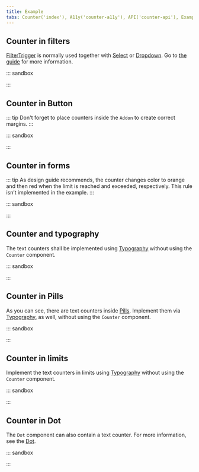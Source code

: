 ```yaml
---
title: Example
tabs: Counter('index'), A11y('counter-a11y'), API('counter-api'), Example('counter-code'), Changelog('counter-changelog')
---
```


## Counter in filters
[FilterTrigger](/components/filter-trigger/) is normally used together with [Select](/components/select/) or [Dropdown](/components/dropdown/). Go to [the guide](/components/filter-trigger/) for more information.

::: sandbox

<script lang="tsx">
import React from 'react';
import Counter, { AnimatedNumber } from '@semcore/ui/counter';
import { FilterTrigger } from '@semcore/ui/base-trigger';

const Demo = () => (
  <FilterTrigger>
    <FilterTrigger.Text>Link to website</FilterTrigger.Text>
    <FilterTrigger.Addon>
      <Counter theme='light-blue'>
        <AnimatedNumber value={500} delay={1000} formatValue={(x) => Math.round(x).toString()} />
      </Counter>
    </FilterTrigger.Addon>
  </FilterTrigger>
);
</script>

:::

## Counter in Button

::: tip
Don't forget to place counters inside the `Addon` to create correct margins.
:::

::: sandbox

<script lang="tsx">
import React from 'react';
import Counter from '@semcore/ui/counter';
import Button from '@semcore/ui/button';
import SettingsM from '@semcore/ui/icon/Settings/m';

const Demo = () => (
  <>
    <Button mr={4}>
      <Button.Addon>
        <SettingsM />
      </Button.Addon>
      <Button.Text>Manage columns</Button.Text>
      <Button.Addon>
        <Counter>23</Counter>
      </Button.Addon>
    </Button>
    <Button use='primary'>
      <Button.Addon>
        <SettingsM />
      </Button.Addon>
      <Button.Text>Manage columns</Button.Text>
      <Button.Addon>
        <Counter theme='white'>23</Counter>
      </Button.Addon>
    </Button>
  </>
);
</script>

:::

## Counter in forms

::: tip
As design guide recommends, the counter changes color to orange and then red when the limit is reached and exceeded, respectively. This rule isn’t implemented in the example.
:::

::: sandbox

<script lang="tsx">
import React from 'react';
import { Flex } from '@semcore/ui/flex-box';
import { Text } from '@semcore/ui/typography';
import Textarea from '@semcore/ui/textarea';
import Counter from '@semcore/ui/counter';
import { ScreenReaderOnly } from '@semcore/ui/utils/ScreenReaderOnly';

const Demo = () => (
  <Flex direction='column' w={350}>
    <Flex mb={2} justifyContent='space-between'>
      <Text size={200} tag='label' htmlFor='limited-text-field'>
        Label <ScreenReaderOnly>characters limit</ScreenReaderOnly>
        <Counter ml={1}>
          {0}
          <ScreenReaderOnly>characters</ScreenReaderOnly>
          <span aria-hidden='true'>/</span>
          <ScreenReaderOnly>of</ScreenReaderOnly>
          {150}
          <ScreenReaderOnly>maximum</ScreenReaderOnly>
        </Counter>
      </Text>
      <Text size={200} color='gray70' id='limited-text-field'>
        optional
      </Text>
    </Flex>
    <Textarea placeholder='Placeholder' />
  </Flex>
);
</script>

:::

## Counter and typography

The text counters shall be implemented using [Typography](/style/typography) without using the `Counter` component.

::: sandbox

<script lang="tsx">
import React from 'react';
import { Text } from '@semcore/ui/typography';

const Demo = () => (
  <>
    <Text size={300}>
      Lorem ipsum <Text color='gray60'>12,457</Text>
    </Text>
    <br />
    <Text size={300}>
      Dolor sit amet: <Text color='gray60'>149</Text>
    </Text>
  </>
);
</script>

:::

## Counter in Pills

As you can see, there are text counters inside [Pills](/components/pills/). Implement them via [Typography](/style/typography), as well, without using the `Counter` component.

::: sandbox

<script lang="tsx">
import React from 'react';
import Pills from '@semcore/ui/pills';
import { Text } from '@semcore/ui/typography';

const Demo = () => (
  <Pills defaultValue='all'>
    <Pills.Item value='all'>
      <Pills.Item.Text>All</Pills.Item.Text>
      <Pills.Item.Addon>
        <Text color='gray60'>1,259</Text>
      </Pills.Item.Addon>
    </Pills.Item>
    <Pills.Item value='follow'>
      <Pills.Item.Text>Follow</Pills.Item.Text>
      <Pills.Item.Addon>
        <Text color='gray60'>557</Text>
      </Pills.Item.Addon>
    </Pills.Item>
    <Pills.Item value='not-follow'>
      <Pills.Item.Text>Not Follow</Pills.Item.Text>
      <Pills.Item.Addon>
        <Text color='gray60'>736</Text>
      </Pills.Item.Addon>
    </Pills.Item>
  </Pills>
);
</script>

:::

## Counter in limits

Implement the text counters in limits using [Typography](/style/typography) without using the `Counter` component.

::: sandbox

<script lang="tsx">
import React from 'react';
import { Text } from '@semcore/ui/typography';
import { Flex } from '@semcore/ui/flex-box';
import ProgressBar from '@semcore/ui/progress-bar';
import WarningM from '@semcore/ui/icon/Warning/m';

const Demo = () => (
  <Flex direction='column' w={350}>
    <Flex mb={1} justifyContent='space-between'>
      <Text size={100}>SEO Ideas Units</Text>
      <Flex alignItems='center'>
        <WarningM color='orange' />
        <Text size={100} ml={1} bold>
          10<Text color='gray60'>/10</Text>
        </Text>
      </Flex>
    </Flex>
    <ProgressBar theme='orange' size='s' />
  </Flex>
);
</script>

:::

## Counter in Dot

The `Dot` component can also contain a text counter. For more information, see the [Dot](/components/dot/).

::: sandbox

<script lang="tsx">
import React from 'react';
import Button from '@semcore/ui/button';
import NotificationM from '@semcore/ui/icon/Notification/m';
import Dot from '@semcore/ui/dot';
import { AnimatedNumber } from '@semcore/ui/counter';

const Demo = () => (
  <Button aria-label='Open notifications'>
    <Button.Addon>
      <NotificationM />
      <Dot up aria-labelledby='notifications-counter'>
        <AnimatedNumber
          id='notifications-counter'
          aria-label='You have 18 unread notifications'
          initValue={10}
          value={18}
          duration={1000}
          delay={500}
          formatValue={(x) => Math.round(x).toString()}
        />
      </Dot>
    </Button.Addon>
  </Button>
);
</script>

:::
